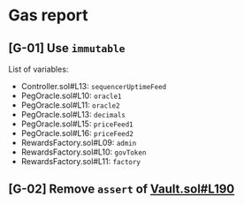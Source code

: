 # Gas report

## [G-01] Use `immutable`

List of variables:
  - Controller.sol#L13: `sequencerUptimeFeed`
  - PegOracle.sol#L10: `oracle1`
  - PegOracle.sol#L11: `oracle2`
  - PegOracle.sol#L13: `decimals`
  - PegOracle.sol#L15: `priceFeed1`
  - PegOracle.sol#L16: `priceFeed2`
  - RewardsFactory.sol#L09: `admin`
  - RewardsFactory.sol#L10: `govToken`
  - RewardsFactory.sol#L11: `factory`

## [G-02] Remove `assert` of [Vault.sol#L190](https://github.com/code-423n4/2022-09-y2k-finance/blob/2175c044af98509261e4147edeb48e1036773771/src/Vault.sol#L190)